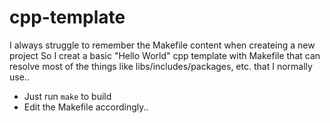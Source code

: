 # cpp-template
I always struggle to remember the Makefile content when createing a new project
So I creat a basic "Hello World" cpp template with Makefile that can resolve most
of the things like libs/includes/packages, etc. that I normally use..

- Just run `make` to build
- Edit the Makefile accordingly..
